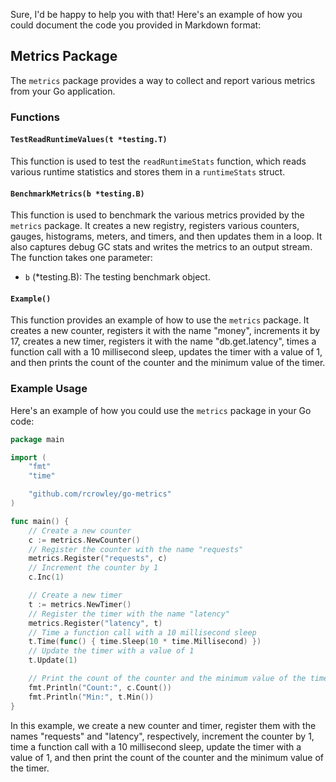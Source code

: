 Sure, I'd be happy to help you with that! Here's an example of how you could document the code you provided in Markdown format:

## Metrics Package

The `metrics` package provides a way to collect and report various metrics from your Go application.

### Functions

#### `TestReadRuntimeValues(t *testing.T)`

This function is used to test the `readRuntimeStats` function, which reads various runtime statistics and stores them in a `runtimeStats` struct.

#### `BenchmarkMetrics(b *testing.B)`

This function is used to benchmark the various metrics provided by the `metrics` package. It creates a new registry, registers various counters, gauges, histograms, meters, and timers, and then updates them in a loop. It also captures debug GC stats and writes the metrics to an output stream. The function takes one parameter:

- `b` (*testing.B): The testing benchmark object.

#### `Example()`

This function provides an example of how to use the `metrics` package. It creates a new counter, registers it with the name "money", increments it by 17, creates a new timer, registers it with the name "db.get.latency", times a function call with a 10 millisecond sleep, updates the timer with a value of 1, and then prints the count of the counter and the minimum value of the timer.

### Example Usage

Here's an example of how you could use the `metrics` package in your Go code:

```go
package main

import (
    "fmt"
    "time"

    "github.com/rcrowley/go-metrics"
)

func main() {
    // Create a new counter
    c := metrics.NewCounter()
    // Register the counter with the name "requests"
    metrics.Register("requests", c)
    // Increment the counter by 1
    c.Inc(1)

    // Create a new timer
    t := metrics.NewTimer()
    // Register the timer with the name "latency"
    metrics.Register("latency", t)
    // Time a function call with a 10 millisecond sleep
    t.Time(func() { time.Sleep(10 * time.Millisecond) })
    // Update the timer with a value of 1
    t.Update(1)

    // Print the count of the counter and the minimum value of the timer
    fmt.Println("Count:", c.Count())
    fmt.Println("Min:", t.Min())
}
```

In this example, we create a new counter and timer, register them with the names "requests" and "latency", respectively, increment the counter by 1, time a function call with a 10 millisecond sleep, update the timer with a value of 1, and then print the count of the counter and the minimum value of the timer.